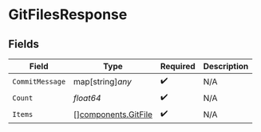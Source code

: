 # GitFilesResponse


## Fields

| Field                                                      | Type                                                       | Required                                                   | Description                                                |
| ---------------------------------------------------------- | ---------------------------------------------------------- | ---------------------------------------------------------- | ---------------------------------------------------------- |
| `CommitMessage`                                            | map[string]*any*                                           | :heavy_check_mark:                                         | N/A                                                        |
| `Count`                                                    | *float64*                                                  | :heavy_check_mark:                                         | N/A                                                        |
| `Items`                                                    | [][components.GitFile](../../models/components/gitfile.md) | :heavy_check_mark:                                         | N/A                                                        |